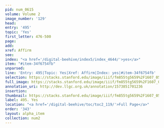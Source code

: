 ```yaml
---
pid: num_0615
volume: Volume 2
image_number: '129'
head: 
entry: '495'
topic: 'Yes'
first_letter: 476-500
page: 
add: 
xref: Affirm
see: 
index: "<a href='/digital-beehive/index5/index_4644/'>yes</a>"
item: "#item-34f6754fb"
unparsed: 
line: 'Entry: 495|Topic: Yes|Xref: Affirm|Index: yes|#item-34f6754fb'
selection: https://stacks.stanford.edu/image/iiif/fm855tg5659%2F1607_0596/349,4629,2956,267/full/0/default.jpg
full_image: https://stacks.stanford.edu/image/iiif/fm855tg5659%2F1607_0596/full/full/0/default.jpg
annotation_uri: http://dev.llgc.org.uk/annotation/1573851701236
insertion: 
thumbnail: https://stacks.stanford.edu/image/iiif/fm855tg5659%2F1607_0596/349,4629,600,180/250,/0/default.jpg
label: 495. Yes
location: "<a href='/digital-beehive/toc/toc2_119/'>Full Page</a>"
order: '343'
layout: alpha_item
collection: num2
---
```

